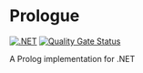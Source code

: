 # Prologue

[![.NET](https://github.com/coetaur0/Prologue/actions/workflows/dotnet.yml/badge.svg)](https://github.com/coetaur0/Prologue/actions/workflows/dotnet.yml)
[![Quality Gate Status](https://sonarcloud.io/api/project_badges/measure?project=coetaur0_Prologue&metric=alert_status)](https://sonarcloud.io/summary/new_code?id=coetaur0_Prologue)

A Prolog implementation for .NET
